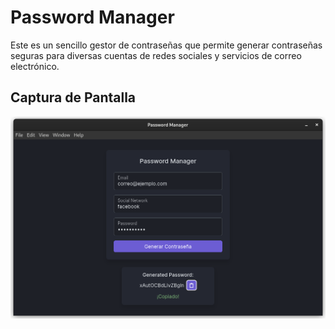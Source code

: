 # Password Manager

Este es un sencillo gestor de contraseñas que permite generar contraseñas seguras para diversas cuentas de redes sociales y servicios de correo electrónico.

## Captura de Pantalla

![Password Manager Screenshot](resources/system.png)
